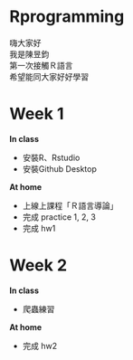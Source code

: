 # Rprogramming

嗨大家好  
我是陳昱鈞  
第一次接觸Ｒ語言  
希望能同大家好好學習

# Week 1
**In class**  
* 安裝R、Rstudio  
* 安裝Github Desktop  
  
**At home**  
* 上線上課程「Ｒ語言導論」  
* 完成 practice 1, 2, 3  
* 完成 hw1  
  
  
  
# Week 2
**In class**  
* 爬蟲練習

**At home**  
* 完成 hw2
